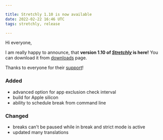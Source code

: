 ```yaml
---

title: Stretchly 1.10 is now available
date: 2022-02-22 16:46 UTC
tags: stretchly, release

---
```


Hi everyone,

I am really happy to announce, that **version 1.10 of [*Stretchly*](/stretchly) is here!** You can download it from [downloads](/stretchly/downloads) page.

Thanks to everyone for their [support](/stretchly/sponsor)!

### Added
- advanced option for app exclusion check interval
- build for Apple silicon
- ability to schedule break from command line

### Changed
- breaks can't be paused while in break and strict mode is active
- updated many translations
